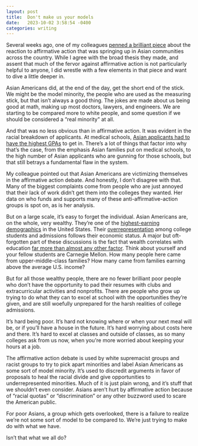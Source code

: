 ```yaml
---
layout: post
title:  Don't make us your models
date:   2023-10-02 3:58:54 -0400
categories: writing
---
```


Several weeks ago, one of my colleagues [penned a brilliant piece](https://thetartan.org/2023/9/11/forum/affirmativeaction) about the reaction to affirmative action that was springing up in Asian communities across the country. While I agree with the broad thesis they made, and assent that much of the fervor against affirmative action is not particularly helpful to anyone, I did wrestle with a few elements in that piece and want to dive a little deeper in.

Asian Americans did, at the end of the day, get the short end of the stick. We might be the model minority, the people who are used as the measuring stick, but that isn’t always a good thing. The jokes are made about us being good at math, making up most doctors, lawyers, and engineers. We are starting to be compared more to white people, and some question if we should be considered a “real minority" at all.

And that was no less obvious than in affirmative action. It was evident in the racial breakdown of applicants. At medical schools, [Asian applicants had to have the highest GPAs](https://www.shemmassianconsulting.com/blog/medical-school-acceptance-rates-by-race) to get in. There’s a lot of things that factor into why that’s the case, from the emphasis Asian families put on medical schools, to the high number of Asian applicants who are gunning for those schools, but that still betrays a fundamental flaw in the system. 

My colleague pointed out that Asian Americans are victimizing themselves in the affirmative action debate. And honestly, I don’t disagree with that. Many of the biggest complaints come from people who are just annoyed that their lack of work didn’t get them into the colleges they wanted. Her data on who funds and supports many of these anti-affirmative-action groups is spot on, as is her analysis.

But on a large scale, it’s easy to forget the individual. Asian Americans are, on the whole, very wealthy. They’re one of the [highest-earning demographics](https://www.census.gov/content/dam/Census/library/publications/2020/acs/acsbr19-07.pdf) in the United States. Their [overrepresentation](https://www.cnn.com/2022/11/03/us/affirmative-action-asian-americans-qa-cec/index.html) among college students and admissions follows their economic status. A major but oft-forgotten part of these discussions is the fact that wealth correlates with education [far more than almost any other factor](https://www.urban.org/sites/default/files/publication/89976/wealth_and_education_4.pdf). Think about yourself and your fellow students are Carnegie Mellon. How many people here came from upper-middle-class families? How many came from families earning above the average U.S. income? 

But for all those wealthy people, there are no fewer brilliant poor people who don’t have the opportunity to pad their resumes with clubs and extracurricular activities and nonprofits. There are people who grow up trying to do what they can to excel at school with the opportunities they’re given, and are still woefully unprepared for the harsh realities of college admissions. 

It’s hard being poor. It’s hard not knowing where or when your next meal will be, or if you’ll have a house in the future. It’s hard worrying about costs here and there. It’s hard to excel at classes and outside of classes, as so many colleges ask from us now, when you're more worried about keeping your hours at a job.

The affirmative action debate is used by white supremacist groups and racist groups to try to pick apart minorities and label Asian Americans as some sort of model minority. It’s used to discredit arguments in favor of proposals to heal the racial divide and give opportunities to underrepresented minorities. Much of it is just plain wrong, and it’s stuff that we shouldn’t even consider. Asians aren’t hurt by affirmative action because of “racial quotas” or “discrimination” or any other buzzword used to scare the American public. 

For poor Asians, a group which gets overlooked, there is a failure to realize we’re not some sort of model to be compared to. We’re just trying to make do with what we have.

Isn’t that what we all do?
